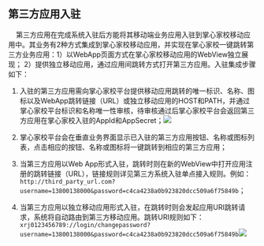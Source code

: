 ## 第三方应用入驻
&nbsp;&nbsp;&nbsp;&nbsp;第三方应用在完成系统入驻后方能将其移动端业务应用入驻到掌心家校移动应用中。其业务有2种方式集成到掌心家校移动应用，并实现在掌心家校一键跳转第三方业务应用：1）以WebApp页面方式在掌心家校移动应用的WebView独立展现； 2）提供独立移动应用，通过应用间跳转方式打开第三方应用。入驻集成步骤如下：

1. 入驻的第三方应用需向掌心家校平台提供移动应用跳转的唯一标识、名称、图标以及WebApp跳转链接（URL）或独立移动应用的HOST和PATH，并通过掌心家校平台标识和名称唯一性审核，待审核通过后掌心家校平台会返回第三方应用在掌心家校入驻的AppId和AppSecret；![](http://xtemp.oss-cn-hangzhou.aliyuncs.com/temp/host_path.png)

2. 掌心家校平台会在垂直业务界面显示已入驻的第三方应用按钮、名称或图标列表，点击相应的按钮、名称或图标将一键跳转到相应的第三方应用；

3. 当第三方应用以Web App形式入驻，跳转时则在新的WebView中打开应用注册的跳转链接（URL），链接规则详见第三方系统入驻单点接入规则。例如：`http://third_party_url.com?username=13800138000&password=c4ca4238a0b923820dcc509a6f75849b`；

4. 当第三方应用以独立移动应用形式入驻，在跳转时则会发起应用URI跳转请求，系统将自动路由到第三方移动应用。跳转URI规则如下：`xrj0123456789://login/changepassword?username=13800138000&password=c4ca4238a0b923820dcc509a6f75849b`![](http://xtemp.oss-cn-hangzhou.aliyuncs.com/temp/host_path.png)
